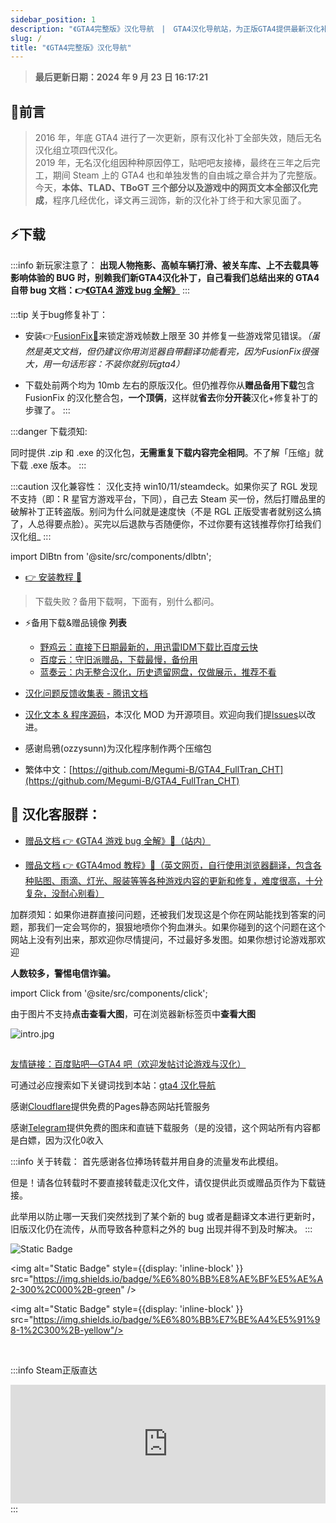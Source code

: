```yaml
---
sidebar_position: 1
description: "《GTA4完整版》汉化导航　|　GTA4汉化导航站，为正版GTA4提供最新汉化补丁"
slug: /
title: "《GTA4完整版》汉化导航"
---
```


> **最后更新日期：2024 年 9 月 23 日 16:17:21**

## 📄前言

> 2016 年，年底 GTA4 进行了一次更新，原有汉化补丁全部失效，随后无名汉化组立项四代汉化。<br/>
> 2019 年，无名汉化组因种种原因停工，贴吧吧友接棒，最终在三年之后完工，期间 Steam 上的 GTA4 也和单独发售的自由城之章合并为了完整版。<br/>
> 今天，**本体、TLAD、TBoGT 三个部分以及游戏中的网页文本全部汉化完成**，程序几经优化，译文再三润饰，新的汉化补丁终于和大家见面了。

## ⚡下载

:::info 新玩家注意了：
**出现人物拖影、高帧车辆打滑、被关车库、上不去载具等影响体验的 BUG 时，别赖我们新GTA4汉化补丁，自己看我们总结出来的 GTA4 自带 bug 文档：👉[《GTA4 游戏 bug 全解》](../docs/GTA4%E6%B8%B8%E6%88%8F%E7%9B%B8%E5%85%B3%E9%97%AE%E9%A2%98%EF%BC%88%E6%97%A0%E5%85%B3%E6%B1%89%E5%8C%96%E8%A1%A5%E4%B8%81%EF%BC%89/1%EF%BC%9A%E6%B8%B8%E6%88%8F%E7%9B%B8%E5%85%B3%E9%97%AE%E9%A2%98.md)**
:::

:::tip 关于bug修复补丁：
- 安装👉[FusionFix📄](https://github.com/ThirteenAG/GTAIV.EFLC.FusionFix/blob/master/readme.md)来锁定游戏帧数上限至 30 并修复一些游戏常见错误。*（虽然是英文文档，但仍建议你用浏览器自带翻译功能看完，因为FusionFix很强大，用一句话形容：不装你就别玩gta4）*
 
- 下载处前两个均为 10mb 左右的原版汉化。但仍推荐你从**赠品备用下载**包含 FusionFix 的汉化整合包，**一个顶俩**，这样就**省去**你**分开装**汉化+修复补丁的步骤了。
:::

:::danger 下载须知:

同时提供 .zip 和 .exe 的汉化包，**无需重复下载内容完全相同**。不了解「压缩」就下载 .exe 版本。
:::

:::caution 汉化兼容性：
汉化支持 win10/11/steamdeck。如果你买了 RGL 发现不支持（即：R 星官方游戏平台，下同），自己去 Steam 买一份，然后打赠品里的破解补丁正转盗版。别问为什么问就是速度快（不是 RGL 正版受害者就别这么搞了，人总得要点脸）。买完以后退款与否随便你，不过你要有这钱推荐你打给我们汉化组_
:::

import DlBtn from '@site/src/components/dlbtn';

<DlBtn />

- [ 👉 安装教程 📄 ](./安装汉化/0：安装前准备.md)


> 下载失败？备用下载啊，下面有，别什么都问。

- ⚡备用下载&赠品镜像 **列表**
  - [野鸡云：直接下日期最新的，用迅雷IDM下载比百度云快](https://drive.almondcloud.cn/s/0QXQIb)
  - [百度云：守旧派赠品，下载最慢，备份用](https://pan.baidu.com/share/init?surl=lYiAaFVzQGpJD79Fx56ZZw&pwd=1234)
  - [蓝奏云：内无整合汉化，历史遗留网盘，仅做展示，推荐不看](https://wwi.lanzoup.com/b07xe74sj)

- [汉化问题反馈收集表 - 腾讯文档](https://docs.qq.com/form/page/DQXdCd1BwT1VrbXV5)

- [汉化文本 & 程序源码](https://github.com/GTAIV-Complete-Edition-text)，本汉化 MOD 为开源项目。欢迎向我们提[lssues](https://github.com/GTAIV-Complete-Edition-text/feedback-IV.CHS/issues)以改进。

- 感谢烏鴉(ozzysunn)为汉化程序制作两个压缩包

- 繁体中文：[https://github.com/Megumi-B/GTA4_FullTran_CHT](https://github.com/Megumi-B/GTA4_FullTran_CHT)

## 📱 汉化客服群：

- [赠品文档 👉 《GTA4 游戏 bug 全解》📄（站内）](./GTA4%E6%B8%B8%E6%88%8F%E7%9B%B8%E5%85%B3%E9%97%AE%E9%A2%98%EF%BC%88%E6%97%A0%E5%85%B3%E6%B1%89%E5%8C%96%E8%A1%A5%E4%B8%81%EF%BC%89/1%EF%BC%9A%E6%B8%B8%E6%88%8F%E7%9B%B8%E5%85%B3%E9%97%AE%E9%A2%98.md)

- [赠品文档 👉 《GTA4mod 教程》📄（英文网页，自行使用浏览器翻译，包含各种贴图、雨滴、灯光、服装等等各种游戏内容的更新和修复，难度很高，十分复杂，没耐心别看）](https://gillian-guide.github.io/)

加群须知：如果你进群直接问问题，还被我们发现这是个你在网站能找到答案的问题，那我们一定会骂你的，狠狠地喷你个狗血淋头。如果你碰到的这个问题在这个网站上没有列出来，那欢迎你尽情提问，不过最好多发图。如果你想讨论游戏那欢迎

**人数较多，警惕电信诈骗。**

import Click from '@site/src/components/click';


<Click />

由于图片不支持**点击查看大图**，可在浏览器新标签页中**查看大图**

![intro.jpg](https://cloudflare-imgbed-4n1.pages.dev/file/1734112409823_intro.jpg)



<!-- ## 🐞 问题说明

2023 年：

> 7 月 4 日（0704）汉化：

- 修复了所有程序上已知的问题，**汉化现在不会出现任何影响游戏运行的 bug**。
- _如何更换汉化版本：直接覆盖文件。_
- _如何关闭汉化：删除 plugins/GTA4.CHS.asi_

2022 年：

> 9 月 29 日（0929）汉化：

- 文本更新。
- 解决了**「字幕黑块」**问题。
- 自 2023 年 4 月起不再提供 png 图片字库版汉化下载。此版字库曾导致调整分辨率时出现 DD3D80 错误弹窗。

> 6 月 14 日（0614）汉化：

- 偶有漏译和错译。
- **「字幕黑块问题说明」**：无法在 RGL（R 星自家游戏平台）上正常使用。安装汉化文件后，游戏本身的文件会被替换，这会使游戏无法通过 RGL 平台启动时的「验证游戏完整性」机制，导致游戏文件被 RGL 还原至汉化前。非 RGL，如 steam、EPIC、GOG 等平台，虽然没有这种**每次启动游戏时对游戏文件进行验证的严格机制**，但若偶遇 RGL 更新，依然会触发「验证游戏完整性」机制。**需要通过重新手动安装 1 次汉化来使其正常运行。**<del>看到了吧，千万不要买首发于 RGL 的 GTA6 否则不能打 MOD。</del>
- 在部分电脑上游玩 TBOGT 会出现如下概率性极小、极难出现，且汉化组成员无一稳定复现的 BUG：读档后所有文字全部消失，需要重新进入游戏才能解决。目前尚未发现造成此 bug 的原因。如果有好心人愿意帮助我们稳定复现汉化 bug，请加群。


> **_切屏后黑屏、画面一卡一顿、过场动画闪烁、进车库被关出不来、终章上不去载具等问题_**是游戏本身的 bug，与汉化无关。下方文档提供了解决办法。 -->

##

[友情链接：百度贴吧—GTA4 吧（欢迎发帖讨论游戏与汉化）](https://tieba.baidu.com/f?kw=gta4&ie=utf-8)

可通过必应搜索如下关键词找到本站：[gta4 汉化导航](https://cn.bing.com/search?q=gta4%E6%B1%89%E5%8C%96%E5%AF%BC%E8%88%AA)

感谢[Cloudflare](https://dash.cloudflare.com/)提供免费的Pages静态网站托管服务

感谢[Telegram](https://telegram.org/)提供免费的图床和直链下载服务（是的没错，这个网站所有内容都是白嫖，因为汉化0收入

:::info 关于转载：
首先感谢各位捧场转载并用自身的流量发布此模组。


但是！请各位转载时不要直接转载走汉化文件，请仅提供此页或赠品页作为下载链接。

此举用以防止哪一天我们突然找到了某个新的 bug 或者是翻译文本进行更新时，旧版汉化仍在流传，从而导致各种意料之外的 bug 出现并得不到及时解决。
:::

<span >
<img alt="Static Badge" style={{display: 'inline-block' }} src="https://img.shields.io/badge/%E4%B8%8B%E8%BD%BD%E9%87%8F-30%2C000%2B-blue" />

<img alt="Static Badge"  style={{display: 'inline-block' }}  src="https://img.shields.io/badge/%E6%80%BB%E8%AE%BF%E5%AE%A2-300%2C000%2B-green" />

<img alt="Static Badge" style={{display: 'inline-block' }}   src="https://img.shields.io/badge/%E6%80%BB%E7%BE%A4%E5%91%98-1%2C300%2B-yellow"/>

 </span>

<br />

:::info Steam正版直达
<iframe src="https://store.steampowered.com/widget/12210/?t=steam%E6%AD%A3%E7%89%88%E8%B4%AD%E4%B9%B0%E9%A1%B5" frameborder="0" width="100%" height="190"></iframe>
:::